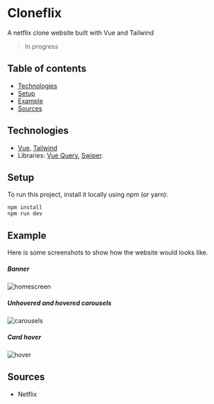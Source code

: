 # Cloneflix

A netflix clone website built with Vue and Tailwind

> In progress

## Table of contents

- [Technologies](#technologies)
- [Setup](#setup)
- [Example](#example)
- [Sources](#sources)

## Technologies

- [Vue](https://github.com/vuejs/vue), [Tailwind](https://github.com/tailwindlabs/tailwindcss)
- Libraries: [Vue Query](https://github.com/tannerlinsley/react-query), [Swiper](https://github.com/nolimits4web/swiper).

## Setup

To run this project, install it locally using npm (or yarn):

```
npm install
npm run dev
```

## Example

Here is some screenshots to show how the website would looks like.

##### Banner

![homescreen](https://i.ibb.co/6F7vwH2/image-2021-09-06-191012.png)

##### Unhovered and hovered carousels

![carousels](https://i.ibb.co/QYhr30G/image.png)

##### Card hover

![hover](https://i.ibb.co/BjFQNjJ/image.png)

## Sources

- Netflix
